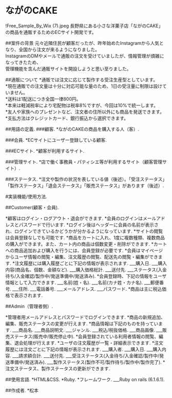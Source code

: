 # ながのCAKE

!Free_Sample_By_Wix (7).jpeg
長野県にある小さな洋菓子店「ながのCAKE」の商品を通販するためのECサイト開発です。  

##案件の背景
元々近隣住民が顧客だったが、昨年始めたInstagramから人気となり、全国から注文が来るようになりました。  
InstagramのDMやメールで通販の注文を受けていましたが、情報管理が煩雑になってきたため、  
管理機能を含んだ通販サイトを開設しようと思い至りました。  

##通販について
*通販では注文に応じて製作する受注生産型としています。  
*現在通販での注文量は十分に対応可能な量のため、1日の受注量に制限は設けていません。  
*送料は1配送につき全国一律800円。  
*本来は軽減税率により宅配物は税率8%ですが、今回は10%で統一します。  
*友人や家族へのプレゼントなど、注文者の住所以外にも商品を発送できます。  
*支払方法はクレジットカード、銀行振込から選択できます。  

##用語の定義. 
###顧客. 
*ながのCAKEの商品を購入する人（客）. 

###会員. 
*ECサイトにユーザー登録している顧客. 

###ECサイト. 
*顧客が利用するサイト. 

###管理サイト. 
*店で働く事務員・パティシエ等が利用するサイト（顧客管理サイト）. 

###ステータス. 
*注文や製作の状況を表している値（後述）。「受注ステータス」「製作ステータス」「退会ステータス」「販売ステータス」があります（後述）. 

#実装機能/使用方法. 

##Customer(顧客・会員). 

*顧客はログイン・ログアウト・退会ができます. 
*会員のログインはメールアドレスとパスワードで行います. 
*ログイン後はヘッダーに会員の名前が表示され、ログインできているかどうかが分かるようになっています. 
*サイトの閲覧は会員登録なしでも可能です. 
*商品をカートに入れ、1度に複数種類、複数商品の購入ができます。また、カート内の商品は個数変更・削除ができます. 
*カートへの商品追加および購入を行うには、会員登録が必要です. 
*会員はマイページからユーザ情報の閲覧・編集、注文履歴の閲覧、配送先の閲覧・編集ができます. 
*注文履歴には購入履歴ごとに下記の情報が表示されます. 
___購入日. 
___購入内容(商品名、個数、金額など). 
___購入価格総計. 
___送付先. 
___ステータス(入金待ち/入金確認/製作中/発送準備中/発送済み). 
*会員登録時、下記の情報をユーザ情報として入力できます. 
___名前(姓・名). 
___名前(カナ姓・カナ名). 
___郵便番号. 
___住所. 
___電話番号. 
___メールアドレス. 
___パスワード. 
*商品は主に税込価格で表示されます. 

##Admin（管理者側）. 

*管理者用メールアドレスとパスワードでログインできます. 
*商品の新規追加、編集、販売ステータスの変更が行えます. 
*商品情報は下記のものを持っています. 
___商品名. 
___商品説明文. 
___ジャンル. 
___税込/税抜価格. 
___商品画像. 
___販売ステータス(販売中/販売停止中). 
*会員登録されている利用者情報の閲覧、編集、退会処理が行えます. 
*ユーザの注文履歴が一覧・詳細表示できます. 
*注文履歴には注文ごとに下記の情報が表示されます. 
___購入者. 
___購入日. 
___購入内容. 
___請求額合計. 
___送付先. 
___受注ステータス(入金待ち/入金確認/製作中/発送準備中/発送済み). 
___製作ステータス(製作不可/製作待ち/製作中/製作完了). 
*注文ステータス、製作ステータスの更新ができます. 

##使用言語. 
*HTML&CSS. 
*Ruby. 
*フレームワーク. 
___Ruby on rails (6.1.6.1). 

##作成者. 
*松本









<!--This README would normally document whatever steps are necessary to get the-->
<!--application up and running.-->

<!--Things you may want to cover:-->

<!--* Ruby version-->

<!--* System dependencies-->

<!--* Configuration-->

<!--* Database creation-->

<!--* Database initialization-->

<!--* How to run the test suite-->

<!--* Services (job queues, cache servers, search engines, etc.)-->

<!--* Deployment instructions-->

<!--* ...-->
